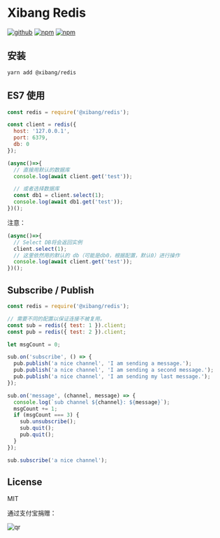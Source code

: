 # Xibang Redis

[![github](https://img.shields.io/github/followers/willin.svg?style=social&label=Follow)](https://github.com/willin) [![npm](https://img.shields.io/npm/v/@xibang/redis.svg)](https://npmjs.org/package/@xibang/redis) [![npm](https://img.shields.io/npm/dt/@xibang/redis.svg)](https://npmjs.org/package/@xibang/redis)

## 安装

```
yarn add @xibang/redis
```

## ES7 使用

```js
const redis = require('@xibang/redis');

const client = redis({
  host: '127.0.0.1',
  port: 6379,
  db: 0
});

(async()=>{
  // 直接用默认的数据库
  console.log(await client.get('test'));

  // 或者选择数据库
  const db1 = client.select(1);
  console.log(await db1.get('test'));
})();
```

注意：

```js
(async()=>{
  // Select DB将会返回实例
  client.select(1);
  // 这里依然用的默认的 db（可能是db0，根据配置，默认0）进行操作
  console.log(await client.get('test'));
})();
```

## Subscribe / Publish

```js
const redis = require('@xibang/redis');

// 需要不同的配置以保证连接不被复用。
const sub = redis({ test: 1 }).client;
const pub = redis({ test: 2 }).client;

let msgCount = 0;

sub.on('subscribe', () => {
  pub.publish('a nice channel', 'I am sending a message.');
  pub.publish('a nice channel', 'I am sending a second message.');
  pub.publish('a nice channel', 'I am sending my last message.');
});

sub.on('message', (channel, message) => {
  console.log(`sub channel ${channel}: ${message}`);
  msgCount += 1;
  if (msgCount === 3) {
    sub.unsubscribe();
    sub.quit();
    pub.quit();
  }
});

sub.subscribe('a nice channel');
```

## License

MIT

通过支付宝捐赠：

![qr](https://cloud.githubusercontent.com/assets/1890238/15489630/fccbb9cc-2193-11e6-9fed-b93c59d6ef37.png)
